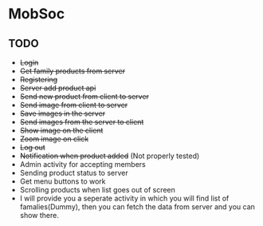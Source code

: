 # MobSoc

## TODO
* ~~Login~~
* ~~Get family products from server~~
* ~~Registering~~
* ~~Server add product api~~
* ~~Send new product from client to server~~
* ~~Send image from client to server~~
* ~~Save images in the server~~
* ~~Send images from the server to client~~
* ~~Show image on the client~~
* ~~Zoom image on click~~
* ~~Log out~~
* ~~Notification when product added~~ (Not properly tested)
* Admin activity for accepting members
* Sending product status to server
* Get menu buttons to work
* Scrolling products when list goes out of screen
* I will provide you a seperate activity in which you will find list of famalies(Dummy), then you can fetch the data from server and you can show there.